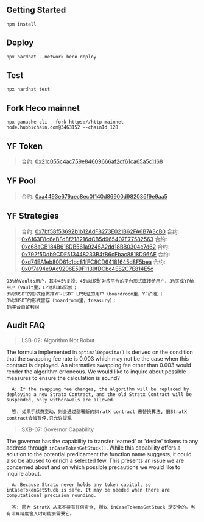 ## Getting Started

```
npm install
```

## Deploy

```
npx hardhat --network heco deploy
```

## Test

```
npx hardhat test
```

## Fork Heco mainnet
```
npx ganache-cli --fork https://http-mainnet-node.huobichain.com@3463152 --chainId 128
```

## YF Token

> 合约: [0x21c055c4ac759e84609666af2df61ca65a5c1168](http://hecoinfo.com/address/0x21c055c4ac759e84609666af2df61ca65a5c1168)

## YF Pool

> 合约: [0xa4493e679aec8ec0f140d86900d982036f9e9aa5](http://hecoinfo.com/address/0xa4493e679aec8ec0f140d86900d982036f9e9aa5)

## YF Strategies

> 合约: [0x7bf58f53692b1b12AdF8273E021B62FA6B7A3cB0](http://hecoinfo.com/address/0x7bf58f53692b1b12AdF8273E021B62FA6B7A3cB0)
> 合约: [0x6163F8c6eBFd8f218216dCB5d965407E77582563](http://hecoinfo.com/address/0x6163F8c6eBFd8f218216dCB5d965407E77582563)
> 合约: [0xe68aCB184B618DB561a9245A2dd18BB0304c7d62](http://hecoinfo.com/address/0xe68aCB184B618DB561a9245A2dd18BB0304c7d62)
> 合约: [0x792f5Ddb9CDE513448233B4fB6cEbac8818D96AE](http://hecoinfo.com/address/0x792f5Ddb9CDE513448233B4fB6cEbac8818D96AE)
> 合约: [0xd74EA1eb80D61c1bc81fFC8CD64181645d8F5bea](http://hecoinfo.com/address/0xd74EA1eb80D61c1bc81fFC8CD64181645d8F5bea)
> 合约: [0x0f7a94e9Ac9206E59F1139fDCbc4E82C7E814E5c](http://hecoinfo.com/address/0x0f7a94e9Ac9206E59F1139fDCbc4E82C7E814E5c)

```
93%给Vaults用户，其中45%复投、45%以挖矿对应平台的平台形式直接给用户、3%买成YF给用户（Vault里，LP池和单币池）；
3%以USDT的形式给质押YF-USDT LP凭证的用户（boardroom里，YF矿池）；
3%以USDT的形式留存（boardroom里，treasury）；
1%平台自留利润
```

## Audit FAQ

> LSB-02: Algorithm Not Robut

The formula implemented in `optimalDepositA()` is derived on the condition that the swapping fee rate is 0.003 which may not be the case when this contract is deployed. An alternative swapping fee other than 0.003 would render the algorithm erroneous. We would like to inquire about possible measures to ensure the calculation is sound?

```
  A: If the swapping fee changes, the algorithm will be replaced by deploying a new Stratx Contract, and the old Stratx Contract will be suspended, only withdrawals are allowed.

  答: 如果手续费变动，则会通过部署新的StratX contract 来替换算法, 旧StratX contract会被暂停,只允许提现
```

> SXB-07: Governor Capability

The governor has the capability to transfer 'earned' or 'desire' tokens to any address through `inCaseTokenGetStuck()`. While this capability offers a solution to the potential predicament the function name suggests, it could also be abused to enrich a selected few. This presents an issue we are concerned about and on which possible precautions we would like to inquire about.

```
  A: Because Stratx never holds any token capital, so inCaseTokenGetStuck is safe. It may be needed when there are computational precision rounding.

  答: 因为 StratX 从来不持有任何资金, 所以 inCaseTokensGetStuck 是安全的。当有计算精度舍入时可能会需要它。
```
